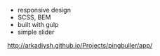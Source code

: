 - responsive design
- SCSS, BEM
- built with gulp
- simple slider

http://arkadiysh.github.io/Projects/pingbuller/app/